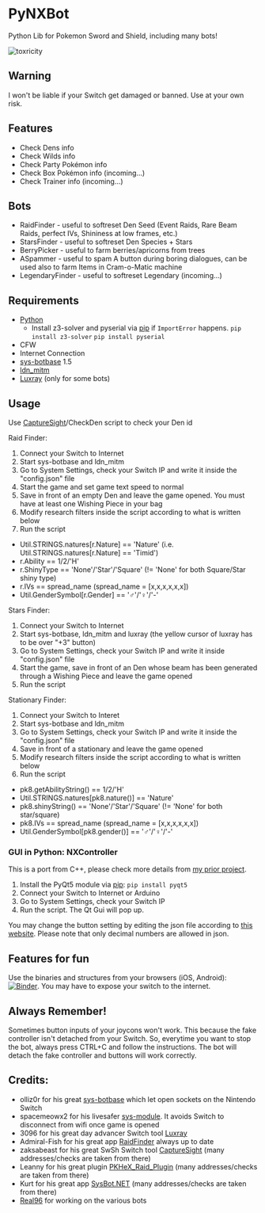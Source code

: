 # PyNXBot
 Python Lib for Pokemon Sword and Shield, including many bots!

 ![toxricity](https://i.imgur.com/iMho3F7.png) 

## Warning
 I won't be liable if your Switch get damaged or banned. Use at your own risk.

 ## Features
 * Check Dens info
 * Check Wilds info
 * Check Party Pokémon info
 * Check Box Pokémon info (incoming...)
 * Check Trainer info (incoming...)

 ## Bots
* RaidFinder - useful to softreset Den Seed (Event Raids, Rare Beam Raids, perfect IVs, Shininess at low frames, etc.)
* StarsFinder - useful to softreset Den Species + Stars
* BerryPicker - useful to farm berries/apricorns from trees
* ASpammer - useful to spam A button during boring dialogues, can be used also to farm Items in Cram-o-Matic machine
* LegendaryFinder - useful to softreset Legendary (incoming...)

## Requirements
* [Python](https://www.python.org/downloads/)
	* Install z3-solver and pyserial via [pip](https://pip.pypa.io/en/stable/) if `ImportError` happens.
	   `pip install z3-solver` 
	   `pip install pyserial`
* CFW
* Internet Connection
* [sys-botbase](https://github.com/olliz0r/sys-botbase) 1.5
* [ldn_mitm](https://github.com/spacemeowx2/ldn_mitm)
* [Luxray](https://github.com/3096/luxray) (only for some bots)

## Usage
Use [CaptureSight](https://github.com/zaksabeast/CaptureSight/)/CheckDen script to check your Den id

Raid Finder:
1) Connect your Switch to Internet
2) Start sys-botbase and ldn_mitm
3) Go to System Settings, check your Switch IP and write it inside the "config.json" file
4) Start the game and set game text speed to normal
5) Save in front of an empty Den and leave the game opened. You must have at least one Wishing Piece in your bag
6) Modify research filters inside the script according to what is written below
7) Run the script

* Util.STRINGS.natures[r.Nature] == 'Nature' (i.e. Util.STRINGS.natures[r.Nature] == 'Timid')
* r.Ability == 1/2/'H'
* r.ShinyType == 'None'/'Star'/'Square' (!= 'None' for both Square/Star shiny type)
* r.IVs == spread_name (spread_name = [x,x,x,x,x,x])
* Util.GenderSymbol[r.Gender] == '♂'/'♀'/'-'

Stars Finder:
1) Connect your Switch to Internet
2) Start sys-botbase, ldn_mitm and luxray (the yellow cursor of luxray has to be over "+3" button)
3) Go to System Settings, check your Switch IP and write it inside "config.json" file
4) Start the game, save in front of an Den whose beam has been generated through a Wishing Piece and leave the game opened
5) Run the script

Stationary Finder:
1) Connect your Switch to Interet
2) Start sys-botbase and ldn_mitm
3) Go to System Settings, check your Switch IP and write it inside the "config.json" file
4) Save in front of a stationary and leave the game opened
5) Modify research filters inside the script according to what is written below
6) Run the script

* pk8.getAbilityString() == 1/2/'H'
* Util.STRINGS.natures[pk8.nature()] == 'Nature'
* pk8.shinyString() == 'None'/'Star'/'Square' (!= 'None' for both star/square)
* pk8.IVs == spread_name (spread_name = [x,x,x,x,x,x])
* Util.GenderSymbol[pk8.gender()] == '♂'/'♀'/'-'

### GUI in Python: NXController

This is a port from C++, please check more details from [my prior project](https://github.com/wwwwwwzx/NXController).
1) Install the PyQt5 module via [pip](https://pip.pypa.io/en/stable/):
`pip install pyqt5`
2) Connect your Switch to Internet or Arduino
3) Go to System Settings, check your Switch IP
4) Run the script. The Qt Gui will pop up.

You may change the button setting by editing the json file according to [this website](https://doc.qt.io/qt-5/qt.html#Key-enum). Please note that only decimal numbers are allowed in json.

## Features for fun
Use the binaries and structures from your browsers (iOS, Android): [![Binder](https://mybinder.org/badge_logo.svg)](https://mybinder.org/v2/gh/wwwwwwzx/PyNXBot/master?urlpath=lab/tree/test.ipynb). You may have to expose your switch to the internet.

## Always Remember!
Sometimes button inputs of your joycons won't work. This because the fake controller isn't detached from your Switch. 
So, everytime you want to stop the bot, always press CTRL+C and follow the instructions. The bot will detach the fake controller and buttons will work correctly. 

## Credits:
* olliz0r for his great [sys-botbase](https://github.com/olliz0r/sys-botbase) which let open sockets on the Nintendo Switch
* spacemeowx2 for his livesafer [sys-module](https://github.com/spacemeowx2/ldn_mitm). It avoids Switch to disconnect from wifi once game is opened
* 3096 for his great day advancer Switch tool [Luxray](https://github.com/3096/ipswitch/)
* Admiral-Fish for his great app [RaidFinder](https://github.com/Admiral-Fish/RaidFinder) always up to date
* zaksabeast for his great SwSh Switch tool [CaptureSight](https://github.com/zaksabeast/CaptureSight/) (many addresses/checks are taken from there)
* Leanny for his great plugin [PKHeX_Raid_Plugin](https://github.com/Leanny/PKHeX_Raid_Plugin/tree/master/PKHeX_Raid_Plugin) (many addresses/checks are taken from there)
* Kurt for his great app [SysBot.NET](https://github.com/kwsch/SysBot.NET) (many addresses/checks are taken from there)
* [Real96](https://github.com/Real96) for working on the various bots